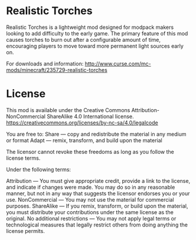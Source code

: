 # Realistic Torches

Realistic Torches is a lightweight mod designed for modpack makers looking to add difficulty to the early game. The primary feature of this mod causes torches to burn out after a configurable amount of time, encouraging players to move toward more permanent light sources early on.

For downloads and information:
http://www.curse.com/mc-mods/minecraft/235729-realistic-torches

# License

This mod is available under the Creative Commons Attribution-NonCommercial ShareAlike 4.0 International license.
https://creativecommons.org/licenses/by-nc-sa/4.0/legalcode

You are free to:
  Share — copy and redistribute the material in any medium or format
  Adapt — remix, transform, and build upon the material

The licensor cannot revoke these freedoms as long as you follow the license terms.

Under the following terms:

  Attribution — You must give appropriate credit, provide a link to the license, and indicate if changes were made. You may do so in any reasonable manner, but not in any way that suggests the licensor endorses you or your use.
  NonCommercial — You may not use the material for commercial purposes.
  ShareAlike — If you remix, transform, or build upon the material, you must distribute your contributions under the same license as the original.
  No additional restrictions — You may not apply legal terms or technological measures that legally restrict others from doing anything the license permits.
